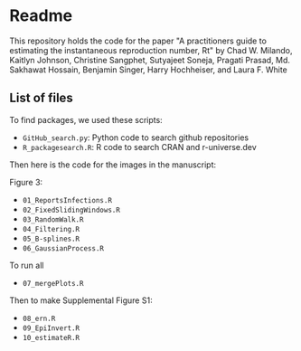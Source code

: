 # Readme

This repository holds the code for the paper "A practitioners guide to estimating the instantaneous reproduction number, Rt" by Chad W. Milando, Kaitlyn Johnson, Christine Sangphet, Sutyajeet Soneja, Pragati Prasad, Md. Sakhawat Hossain, Benjamin Singer, Harry Hochheiser, and Laura F. White

## List of files

To find packages, we used these scripts:

- `GitHub_search.py`: Python code to search github repositories
- `R_packagesearch.R`: R code to search CRAN and r-universe.dev

Then here is the code for the images in the manuscript:

Figure 3:

- `01_ReportsInfections.R`
- `02_FixedSlidingWindows.R`
- `03_RandomWalk.R`
- `04_Filtering.R`
- `05_B-splines.R`
- `06_GaussianProcess.R`

To run all

- `07_mergePlots.R`


Then to make Supplemental Figure S1:

- `08_ern.R`
- `09_EpiInvert.R`
- `10_estimateR.R`
